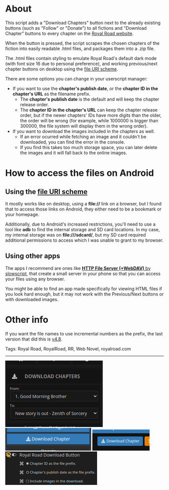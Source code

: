 # About

This script adds a "Download Chapters" button next to the already existing buttons (such as "Follow" or "Donate") to all fictions and "Download Chapter" buttons to every chapter on the [Royal Road website](https://www.royalroad.com).

When the button is pressed, the script scrapes the chosen chapters of the fiction into easily readable .html files, and packages them into a .zip file.

The .html files contain styling to emulate Royal Road's default dark mode (with font size 16 due to personal preference), and working previous/next chapter buttons on desktop using the [file URI scheme](https://en.wikipedia.org/wiki/File_URI_scheme).

There are some options you can change in your userscript manager:

- If you want to use the **chapter's publish date**, or the **chapter ID in the chapter's URL** as the filename prefix.
  - The **chapter's publish date** is the default and will keep the chapter release order.
  - The **chapter ID in the chapter's URL** can keep the chapter release order, but if the newer chapters' IDs have more digits than the older, the order will be wrong (for example, while 1000000 is bigger than 300000, the file system will display them in the wrong order).
- If you want to download the images included in the chapters as well.
  - If an error ocurred while fetching an image and it couldn't be downloaded, you can find the error in the console.
  - If you find this takes too much storage space, you can later delete the images and it will fall back to the online images.

# How to access the files on Android

## Using the [file URI scheme](https://en.wikipedia.org/wiki/File_URI_scheme)

It mostly works like on desktop, using a **file://** link on a browser, but I found that to access those links on Android, they either need to be a bookmark or your homepage.

Additionally, due to Android's increased restrictions, you'll need to use a tool like **adb** to find the internal storage and SD card locations. In my case, my internal storage was on **file:///sdcard/**, but my SD card required additional permissions to access which I was unable to grant to my browser.

## Using other apps

The apps I recommend are ones like [**HTTP File Server (+WebDAV)** by slowscript](https://play.google.com/store/apps/details?id=slowscript.httpfileserver), that create a small server in your phone so that you can access your files using any browser.

You might be able to find an app made specifically for viewing HTML files if you look hard enough, but it may not work with the Previous/Next buttons or with downloaded images.

# Other info

If you want the file names to use incremental numbers as the prefix, the last version that did this is [v4.8](https://greasyfork.org/en/scripts/466670-royal-road-download-button?version=1367939).

Tags: Royal Road, RoyalRoad, RR, Web Novel, royalroad.com

---

![Image of the button on a fiction page](https://github.com/p-laranjinha/userscripts/raw/master/Royal%20Road%20Download%20Button/images/fiction_button.png)
![Image of the button on the top of a chapter page](https://github.com/p-laranjinha/userscripts/raw/master/Royal%20Road%20Download%20Button/images/chapter_top_button.png)
![Image of the button on the bottom of a chapter page](https://github.com/p-laranjinha/userscripts/raw/master/Royal%20Road%20Download%20Button/images/chapter_bottom_button.png)
![Image of the options in violentmonkey](https://github.com/p-laranjinha/userscripts/raw/master/Royal%20Road%20Download%20Button/images/options.png)
